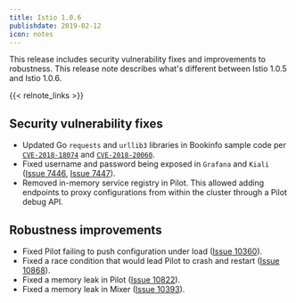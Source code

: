 ```yaml
---
title: Istio 1.0.6
publishdate: 2019-02-12
icon: notes
---
```


This release includes security vulnerability fixes and improvements to robustness.
This release note describes what's different between Istio 1.0.5 and Istio 1.0.6.

{{< relnote_links >}}

## Security vulnerability fixes

- Updated Go `requests` and `urllib3` libraries in Bookinfo sample code per [`CVE-2018-18074`](https://nvd.nist.gov/vuln/detail/CVE-2018-18074) and [`CVE-2018-20060`](https://nvd.nist.gov/vuln/detail/CVE-2018-20060).
- Fixed username and password being exposed in `Grafana` and `Kiali` ([Issue 7446](https://github.com/istio/istio/issues/7476), [Issue 7447](https://github.com/istio/istio/issues/7447)).
- Removed in-memory service registry in Pilot. This allowed adding endpoints to proxy configurations from within the cluster through a Pilot debug API.

## Robustness improvements

- Fixed Pilot failing to push configuration under load ([Issue 10360](https://github.com/istio/istio/issues/10360)).
- Fixed a race condition that would lead Pilot to crash and restart ([Issue 10868](https://github.com/istio/istio/issues/10868)).
- Fixed a memory leak in Pilot ([Issue 10822](https://github.com/istio/istio/issues/10822)).
- Fixed a memory leak in Mixer ([Issue 10393](https://github.com/istio/istio/issues/10393)).

